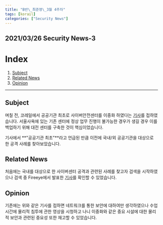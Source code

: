 ```yaml
---
title: "B반\_최준영\_3월 4주차"
tags: [korail]
categories: ["Security News"]
---
```


2021/03/26 Security News-3
--------------------------

# Index

1. [Subject](#subject)
2. [Related News](#related-news)
3. [Opinion](#opinion)

* * *


## Subject

며칠 전, 코레일에서 공공기관 최초로 사이버안전센터를 이중화 하였다는 [기사](http://info.korail.com/mbs/www/jsp/board/view.jsp?boardId=9863262&mcategoryId=&id=www_040200000000&boardSeq=15023968)를 접하였습니다. 서울사옥에 있는 기존 센터에 정상 업무 진행이 불가능한 경우가 생길 경우 이를 백업하기 위해 대전 센터를 구축한 것이 핵심이었습니다.

기사에서 **"공공기관 최초"**라고 언급된 만큼 이전에 국내/외 공공기관을 대상으로 한 공격 사례를 찾아보았습니다.

## Related News

처음에는 국내를 대상으로 한 사이버센터 공격과 관련된 사례를 찾고자 검색을 시작하였으나 검색 중 Fireeye에서 발표한 [기사](https://www.fireeye.com/blog/kr-executive-perspective/2020/06/improve-security-effectiveness-and-efficiency-by-validating-tools.html)를 확인할 수 있었습니다.

## Opinion

기존에는 위와 같은 기사를 접하면 네트워크를 통한 보안에 대하여만 생각하였으나 수업 시간에 물리적 침투에 관한 영상을 시청하고 나니 이중화와 같은 중요 시설에 대한 물리적 보안과 관련된 중요성 또한 재고할 수 있었습니다.
